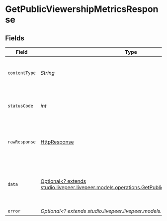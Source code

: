 # GetPublicViewershipMetricsResponse


## Fields

| Field                                                                                                                                                      | Type                                                                                                                                                       | Required                                                                                                                                                   | Description                                                                                                                                                |
| ---------------------------------------------------------------------------------------------------------------------------------------------------------- | ---------------------------------------------------------------------------------------------------------------------------------------------------------- | ---------------------------------------------------------------------------------------------------------------------------------------------------------- | ---------------------------------------------------------------------------------------------------------------------------------------------------------- |
| `contentType`                                                                                                                                              | *String*                                                                                                                                                   | :heavy_check_mark:                                                                                                                                         | HTTP response content type for this operation                                                                                                              |
| `statusCode`                                                                                                                                               | *int*                                                                                                                                                      | :heavy_check_mark:                                                                                                                                         | HTTP response status code for this operation                                                                                                               |
| `rawResponse`                                                                                                                                              | [HttpResponse<InputStream>](https://docs.oracle.com/en/java/javase/11/docs/api/java.net.http/java/net/http/HttpResponse.html)                              | :heavy_check_mark:                                                                                                                                         | Raw HTTP response; suitable for custom response parsing                                                                                                    |
| `data`                                                                                                                                                     | [Optional<? extends studio.livepeer.livepeer.models.operations.GetPublicViewershipMetricsData>](../../models/operations/GetPublicViewershipMetricsData.md) | :heavy_minus_sign:                                                                                                                                         | A single Metric object with the viewCount and playtimeMins metrics.                                                                                        |
| `error`                                                                                                                                                    | *Optional<? extends studio.livepeer.livepeer.models.errors.Error>*                                                                                         | :heavy_minus_sign:                                                                                                                                         | Error                                                                                                                                                      |